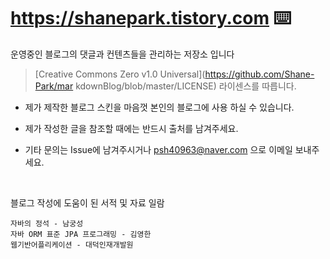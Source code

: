# https://shanepark.tistory.com ⌨️

운영중인 블로그의 댓글과 컨텐츠들을 관리하는 저장소 입니다   	

> [Creative Commons Zero v1.0 Universal](https://github.com/Shane-Park/mar kdownBlog/blob/master/LICENSE) 라이센스를 따릅니다.  

- 제가 제작한 블로그 스킨을 마음껏 본인의 블로그에 사용 하실 수 있습니다.

- 제가 작성한 글을 참조할 때에는 반드시 출처를 남겨주세요.
 
- 기타 문의는 Issue에 남겨주시거나 psh40963@naver.com 으로 이메일 보내주세요.  

<br/>

블로그 작성에 도움이 된 서적 및 자료 일람

```
자바의 정석 - 남궁성
자바 ORM 표준 JPA 프로그래밍 - 김영한
웹기반어플리케이션 - 대덕인재개발원
```

